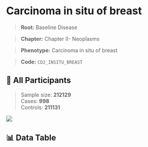 # Carcinoma in situ of breast

> **Root:** Baseline Disease  

> **Chapter:** Chapter II- Neoplasms  

> **Phenotype:** Carcinoma in situ of breast  

> **Code:** `CD2_INSITU_BREAST`

## 🧪 All Participants  
> Sample size: **212129**  
> Cases: **998**  
> Controls: **211131**
<img src="/Sensitive/Figures/ALL/Incidence/CD2_INSITU_BREAST.png"/>

## 📊 Data Table
<CsvTableMRF src="/Sensitive/Data/ALL/Incidence/COX_CD2_INSITU_BREAST.csv"/>

